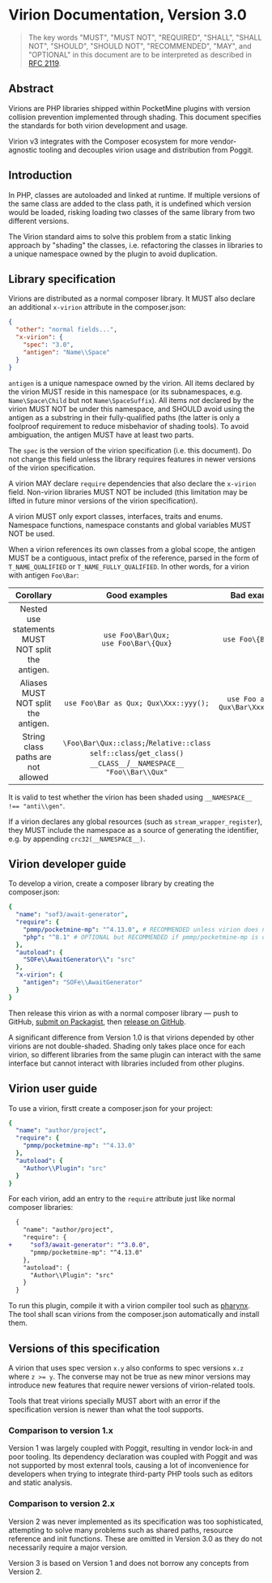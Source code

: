 # Virion Documentation, Version 3.0

> The key words "MUST", "MUST NOT", "REQUIRED", "SHALL", "SHALL
> NOT", "SHOULD", "SHOULD NOT", "RECOMMENDED",  "MAY", and
> "OPTIONAL" in this document are to be interpreted as described in
> [RFC 2119](https://www.ietf.org/rfc/rfc2119.txt).

## Abstract

Virions are PHP libraries shipped within PocketMine plugins
with version collision prevention implemented through shading.
This document specifies the standards for both virion development and usage.

Virion v3 integrates with the Composer ecosystem for more vendor-agnostic tooling
and decouples virion usage and distribution from Poggit.

## Introduction

In PHP, classes are autoloaded and linked at runtime.
If multiple versions of the same class are added to the class path,
it is undefined which version would be loaded,
risking loading two classes of the same library from two different versions.

The Virion standard aims to solve this problem from a static linking approach
by "shading" the classes, i.e. refactoring the classes in libraries
to a unique namespace owned by the plugin to avoid duplication.

## Library specification

Virions are distributed as a normal composer library.
It MUST also declare an additional `x-virion` attribute in the composer.json:

```json
{
  "other": "normal fields...",
  "x-virion": {
    "spec": "3.0",
    "antigen": "Name\\Space"
  }
}
```

`antigen` is a unique namespace owned by the virion.
All items declared by the virion MUST reside in this namespace
(or its subnamespaces, e.g. `Name\Space\Child` but not `Name\SpaceSuffix`).
All items *not* declared by the virion MUST NOT be under this namespace,
and SHOULD avoid using the antigen as a substring in their fully-qualified paths
(the latter is only a foolproof requirement to reduce misbehavior of shading tools).
To avoid ambiguation, the antigen MUST have at least two parts.

The `spec` is the version of the virion specification (i.e. this document).
Do not change this field unless
the library requires features in newer versions of the virion specification.

A virion MAY declare `require` dependencies that also declare the `x-virion` field.
Non-virion libraries MUST NOT be included
(this limitation may be lifted in future minor versions of the virion specification).

A virion MUST only export classes, interfaces, traits and enums.
Namespace functions, namespace constants and global variables MUST NOT be used.

When a virion references its own classes from a global scope,
the antigen MUST be a contiguous, intact prefix of the reference,
parsed in the form of `T_NAME_QUALIFIED` or `T_NAME_FULLY_QUALIFIED`.
In other words, for a virion with antigen `Foo\Bar`:

| Corollary | Good examples | Bad examples |
| :---: | :---: | :---: |
| Nested use statements MUST NOT split the antigen. | `use Foo\Bar\Qux;` <br/> `use Foo\Bar\{Qux}` | `use Foo\{Bar\Qux}` |
| Aliases MUST NOT split the antigen. | `use Foo\Bar as Qux; Qux\Xxx::yyy();` | `use Foo as Qux; Qux\Bar\Xxx::yyy();` |
| String class paths are not allowed | `\Foo\Bar\Qux::class;`/`Relative::class` <br/>`self::class`/`get_class()` <br/> `__CLASS__`/`__NAMESPACE__` <br/> `"Foo\\Bar\\Qux"` |

It is valid to test whether the virion has been shaded using `__NAMESPACE__ !== "anti\\gen"`.

If a virion declares any global resources (such as `stream_wrapper_register`),
they MUST include the namespace as a source of generating the identifier,
e.g. by appending `crc32(__NAMESPACE__)`.

## Virion developer guide

To develop a virion, create a composer library by creating the composer.json:

```yaml
{
  "name": "sof3/await-generator",
  "require": {
    "pmmp/pocketmine-mp": "^4.13.0", # RECOMMENDED unless virion does not use PM API
    "php": "^8.1" # OPTIONAL but RECOMMENDED if pmmp/pocketmine-mp is omitted
  },
  "autoload": {
    "SOFe\\AwaitGenerator\\": "src"
  },
  "x-virion": {
    "antigen": "SOFe\\AwaitGenerator"
  }
}
```

Then release this virion as with a normal composer library &mdash;
push to GitHub, [submit on Packagist](https://packagist.org/packages/submit),
then [release on GitHub](https://docs.github.com/en/repositories/releasing-projects-on-github/managing-releases-in-a-repository).

A significant difference from Version 1.0 is that
virions depended by other virions are not double-shaded.
Shading only takes place once for each virion,
so different libraries from the same plugin can interact with the same interface
but cannot interact with libraries included from other plugins.

## Virion user guide

To use a virion, firstt create a composer.json for your project:

```yaml
{
  "name": "author/project",
  "require": {
    "pmmp/pocketmine-mp": "^4.13.0"
  },
  "autoload": {
    "Author\\Plugin": "src"
  }
}
```

For each virion, add an entry to the `require` attribute
just like normal composer libraries:

```diff
  {
    "name": "author/project",
    "require": {
+     "sof3/await-generator": "^3.0.0",
      "pmmp/pocketmine-mp": "^4.13.0"
    },
    "autoload": {
      "Author\\Plugin": "src"
    }
  }
```

To run this plugin, compile it with a virion compiler tool
such as [pharynx](https://github.com/SOF3/pharynx).
The tool shall scan virions from the composer.json automatically
and install them.

## Versions of this specification

A virion that uses spec version `x.y`
also conforms to spec versions `x.z` where `z >= y`.
The converse may not be true as new minor versions may introduce
new features that require newer versions of virion-related tools.

Tools that treat virions specially MUST abort with an error
if the specification version is newer than what the tool supports.

### Comparison to version 1.x

Version 1 was largely coupled with Poggit, resulting in vendor lock-in and poor tooling.
Its dependency declaration was coupled with Poggit
and was not supported by most extenral tools,
causing a lot of inconvenience for developers
when trying to integrate third-party PHP tools such as editors and static analysis.

### Comparison to version 2.x

Version 2 was never implemented as its specification was too sophisticated,
attempting to solve many problems such as
shared paths, resource reference and init functions.
These are omitted in Version 3.0 as they do not necessarily require a major version.

Version 3 is based on Version 1 and does not borrow any concepts from Version 2.
